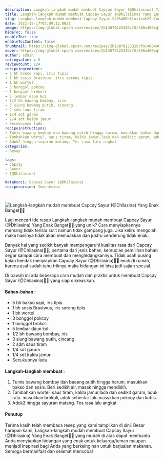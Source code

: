 ```yaml
---
description: Langkah-langkah mudah membuat Capcay Sayur (@Dhilasina) Yang Enak Banget"
title: Langkah-langkah mudah membuat Capcay Sayur (@Dhilasina) Yang Enak Banget
slug: Langkah-langkah-mudah-membuat-Capcay-Sayur-%28%40Dhilasina%29-Yang-Enak-Banget
date: 2022-12-17T03:09:12.063Z
image: https://img-global.cpcdn.com/recipes/2b13870125320cf0/400x400cq70/photo.jpg
hideToc: false
enableToc: true
enableTocContent: false
thumbnail: https://img-global.cpcdn.com/recipes/2b13870125320cf0/400x400cq70/photo.jpg
cover: https://img-global.cpcdn.com/recipes/2b13870125320cf0/400x400cq70/photo.jpg
author: admin
ratingvalue: 4.8
reviewcount: 124
recipeingredient:
- 5 bh bakso sapi, iris tipis
- 1 bh sosis Brastwus, iris serong tipis
- 1 bh wortel
- 3 bonggol pokcoy
- 1 bonggol brokoli
- 5 lembar daun kol
- 1/2 bh bawang bombay, iris
- 3 siung bawang putih, cincang
- 2 sdm saus tiram
- 1/4 sdt garam
- 1/4 sdt kaldu jamur
- Secukupnya lada
recipeinstructions:
- Tumis bawang bombay dan baeang putih hingga harum, masukkan bakso dan sosis. Beri sedikit air, masak hingga mendidih.
- Tambahkan wortel, saus tiram, kaldu jamur,lada dan sedikit garam, aduk rata. masukkan brokoli, aduk sebentar lalu masykkan pokcoy dan kubis.
- Aduk2 hingga sayuran matang. Tes rasa lalu angkat
categories:
- Resep

tags:
- Capcay
- Sayur
- (@Dhilasina)

katakunci: Capcay Sayur (@Dhilasina)
recipecuisine: Indonesian

---
```


![Langkah-langkah mudah membuat Capcay Sayur (@Dhilasina) Yang Enak Banget👩‍🍳](https://img-global.cpcdn.com/recipes/2b13870125320cf0/400x400cq70/photo.jpg)

Lagi mencari ide resep Langkah-langkah mudah membuat Capcay Sayur (@Dhilasina) Yang Enak Banget👩‍🍳 yang unik? Cara menyiapkannya memang tidak terlalu sulit namun tidak gampang juga. Jika keliru mengolah maka hasilnya tidak akan memuaskan dan justru cenderung tidak enak.

Banyak hal yang sedikit banyak mempengaruhi kualitas rasa dari Capcay Sayur (@Dhilasina)👩‍🍳, pertama dari jenis bahan, kemudian pemilihan bahan segar sampai cara membuat dan menghidangkannya. Tidak usah pusing kalau hendak menyiapkan Capcay Sayur (@Dhilasina)👩‍🍳 enak di rumah, karena asal sudah tahu triknya maka hidangan ini bisa jadi sajian spesial.

Di bawah ini ada beberapa cara mudah dan praktis untuk membuat Capcay Sayur (@Dhilasina)👩‍🍳 yang siap dikreasikan.

<!--inarticleads1-->

#### Bahan-bahan :

- 5 bh bakso sapi, iris tipis
- 1 bh sosis Brastwus, iris serong tipis
- 1 bh wortel
- 3 bonggol pokcoy
- 1 bonggol brokoli
- 5 lembar daun kol
- 1/2 bh bawang bombay, iris
- 3 siung bawang putih, cincang
- 2 sdm saus tiram
- 1/4 sdt garam
- 1/4 sdt kaldu jamur
- Secukupnya lada

<!--inarticleads2-->

#### Langkah-langkah membuat :

1. Tumis bawang bombay dan baeang putih hingga harum, masukkan bakso dan sosis. Beri sedikit air, masak hingga mendidih.
1. Tambahkan wortel, saus tiram, kaldu jamur,lada dan sedikit garam, aduk rata. masukkan brokoli, aduk sebentar lalu masykkan pokcoy dan kubis.
1. Aduk2 hingga sayuran matang. Tes rasa lalu angkat

#### Penutup

Terima kasih telah membaca resep yang kami tampilkan di sini. Besar harapan kami, Langkah-langkah mudah membuat Capcay Sayur (@Dhilasina) Yang Enak Banget👩‍🍳 yang mudah di atas dapat membantu Anda menyiapkan hidangan yang enak untuk keluarga/teman maupun menjadi inspirasi bagi Anda yang berkeinginan untuk berjualan makanan. Semoga bermanfaat dan selamat mencoba!